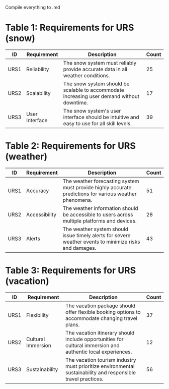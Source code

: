 Compile everything to .md

# Table 1: Requirements for URS (snow)

| ID   | Requirement       | Description                                                                                       | Count |
|------|-------------------|---------------------------------------------------------------------------------------------------|-------|
| URS1 | Reliability      | The snow system must reliably provide accurate data in all weather conditions.                |  25   |
| URS2 | Scalability      | The snow system should be scalable to accommodate increasing user demand without downtime.     |  17   |
| URS3 | User Interface   | The snow system's user interface should be intuitive and easy to use for all skill levels.    |  39   |

# Table 2: Requirements for URS (weather)

| ID   | Requirement       | Description                                                                                       | Count |
|------|-------------------|---------------------------------------------------------------------------------------------------|-------|
| URS1 | Accuracy         | The weather forecasting system must provide highly accurate predictions for various weather phenomena. |  51   |
| URS2 | Accessibility    | The weather information should be accessible to users across multiple platforms and devices.  |  28   |
| URS3 | Alerts           | The weather system should issue timely alerts for severe weather events to minimize risks and damages. |  43   |

# Table 3: Requirements for URS (vacation)

| ID   | Requirement       | Description                                                                                       | Count |
|------|-------------------|---------------------------------------------------------------------------------------------------|-------|
| URS1 | Flexibility      | The vacation package should offer flexible booking options to accommodate changing travel plans. |  37   |
| URS2 | Cultural Immersion | The vacation itinerary should include opportunities for cultural immersion and authentic local experiences. |  12   |
| URS3 | Sustainability   | The vacation tourism industry must prioritize environmental sustainability and responsible travel practices. |  56   |
